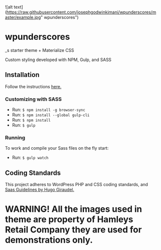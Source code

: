 ![alt text](https://raw.githubusercontent.com/josephgodwinkimani/wpunderscores/master/example.jpg" wpunderscores")



# wpunderscores

_s starter theme + Materialize CSS

Custom styling developed with NPM, Gulp, and SASS

## Installation

Follow the instructions [here.](http://www.wpbeginner.com/beginners-guide/how-to-install-a-wordpress-theme/)

### Customizing with SASS

- Run: `$ npm install -g browser-sync`
- Run: `$ npm install --global gulp-cli` 
- Run: `$ npm install` 
- Run: `$ gulp`

### Running

To work and compile your Sass files on the fly start:

- Run: `$ gulp watch`


## Coding Standards

This project adheres to WordPress PHP and CSS coding standards, and [Saas Guidelines by Hugo Giraudel.](https://sass-guidelin.es)

# WARNING! All the images used in theme are property of Hamleys Retail Company they are used for demonstrations only. 

